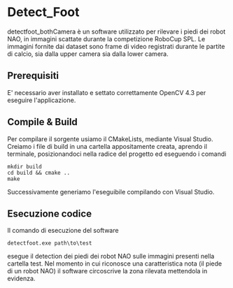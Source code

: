 # Detect_Foot
detectfoot_bothCamera è un software utilizzato per rilevare i piedi dei robot NAO, in immagini scattate durante la competizione RoboCup SPL. Le immagini fornite dai dataset sono frame di video registrati durante le partite di calcio, sia dalla upper camera sia dalla lower camera. 

## Prerequisiti
E' necessario aver installato e settato correttamente OpenCV 4.3 per eseguire l'applicazione.

## Compile & Build
Per compilare il sorgente usiamo il CMakeLists, mediante Visual Studio. Creiamo i file di build in una cartella appositamente creata, aprendo il terminale, posizionandoci nella radice del progetto ed eseguendo i comandi
```
mkdir build
cd build && cmake ..
make
```
Successivamente generiamo l'eseguibile compilando con Visual Studio.

## Esecuzione codice
Il comando di esecuzione del software
```
detectfoot.exe path\to\test
```
esegue il detection dei piedi dei robot NAO sulle immagini presenti nella cartella test. Nel momento in cui riconosce una caratteristica nota (il piede di un robot NAO) il software circoscrive la zona rilevata mettendola in evidenza. 
